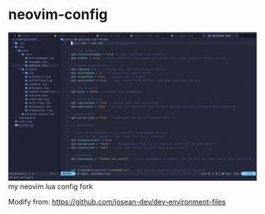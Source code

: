# neovim-config

![图片](./doc/46.png)
my neovim lua config fork

Modify from:
https://github.com/josean-dev/dev-environment-files
